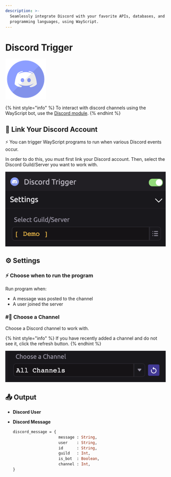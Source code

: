 ```yaml
---
description: >-
  Seamlessly integrate Discord with your favorite APIs, databases, and
  programming languages, using WayScript.
---
```


# Discord Trigger

![Run your script when Discord events occur.](../../.gitbook/assets/discord%20%281%29%20%282%29%20%282%29%20%282%29%20%282%29%20%282%29.png)

{% hint style="info" %}
To interact with discord channels using the WayScript bot, use the [Discord module](../modules/discord.md).
{% endhint %}

## 🔗 Link Your Discord Account

⚡ You can trigger WayScript programs to run when various Discord events occur.

In order to do this, you must first link your Discord account. Then, select the Discord Guild/Server you want to work with.

![](../../.gitbook/assets/discord_1.png)

## ⚙ Settings

### ⚡ Choose when to run the program

Run program when:

* A message was posted to the channel
* A user joined the server

### \#⃣ Choose a Channel

Choose a Discord channel to work with.

{% hint style="info" %}
If you have recently added a channel and do not see it, click the refresh button.
{% endhint %}

![](../../.gitbook/assets/discord_2.png)

## 📤 Output

* **Discord User**
* **Discord Message**

  ```graphql
  discord_message = {
                      message : String,
                      user    : String,
                      id      : String,
                      guild   : Int,
                      is_bot  : Boolean,
                      channel : Int,
  }
  ```

